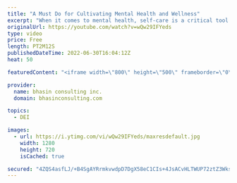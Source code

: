 ```yaml
---
title: "A Must Do for Cultivating Mental Health and Wellness"
excerpt: "When it comes to mental health, self-care is a critical tool in your wellness toolkit! Whether you’re having a good day, a so-so day or a bad day, proactively creating a self-care plan is a must do for managing your mental health.  Not sure not how to make this happen? In this video, bci’s Mental Health"
originalUrl: https://youtube.com/watch?v=wQw29IFYeds
type: video
price: Free
length: PT2M12S
publishedDateTime: 2022-06-30T16:04:12Z
heat: 50

featuredContent: "<iframe width=\"800\" height=\"500\" frameborder=\"0\" src=\"https://www.youtube.com/embed/wQw29IFYeds\" allow=\"accelerometer; autoplay; encrypted-media; gyroscope; picture-in-picture\" allowfullscreen></iframe>"

provider:
  name: bhasin consulting inc.
  domain: bhasinconsulting.com

topics:
  - DEI

images:
  - url: https://i.ytimg.com/vi/wQw29IFYeds/maxresdefault.jpg
    width: 1280
    height: 720
    isCached: true

secured: "4ZQS4asfLJ/+B4SgAYRrmkvwdpD7DgX58eC1CIs+4JsACvHLTWUP72ztZ3WksojLTlDYXjIZz++HXOz1WEi5Glwl03fM/JgNxRCybDT5133cEy6bCna+ris9aExcljLj5tSqgQzbhFqLGxo8Y2My75DL4MSrhzvi1X6sfH0HgHtTWBeJJIOeIV1R4SrBdtoIrdHUO47kk0TTcNs/rUwDFkGdbx8TvMaKcWerQ1lfgsqOHam4lqsXjCU45z4qbcJEzPJoxrc6y7hyZzBKpo9AEGuE7cCBQnChL+i1o3PJ3BbXBEAPT2WpspIdcxHAwRuAi9aWphk6lNSj9IhmgOICx8RvvDpCwpupbqMALk0Xh7JlzjTNM7Y9wQtXPBGf8mC+pbWN8bz0R6AENODlW8bEEtAkAcMOPa9VleHHsrMiEQE=;r1Jh13gWTDSgpdmIEdW4xw=="
---
```


